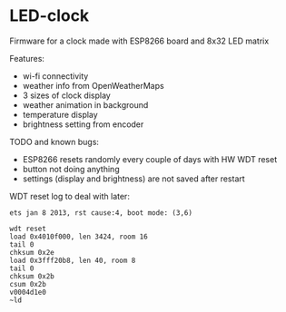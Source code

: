 # LED-clock
Firmware for a clock made with ESP8266 board and 8x32 LED matrix

Features:
- wi-fi connectivity
- weather info from OpenWeatherMaps
- 3 sizes of clock display
- weather animation in background
- temperature display
- brightness setting from encoder

TODO and known bugs:
- ESP8266 resets randomly every couple of days with HW WDT reset
- button not doing anything
- settings (display and brightness) are not saved after restart


WDT reset log to deal with later:
```
ets jan 8 2013, rst cause:4, boot mode: (3,6)

wdt reset
load 0x4010f000, len 3424, room 16
tail 0
chksum 0x2e
load 0x3fff20b8, len 40, room 8
tail 0
chksum 0x2b
csum 0x2b
v0004d1e0
~ld
```
